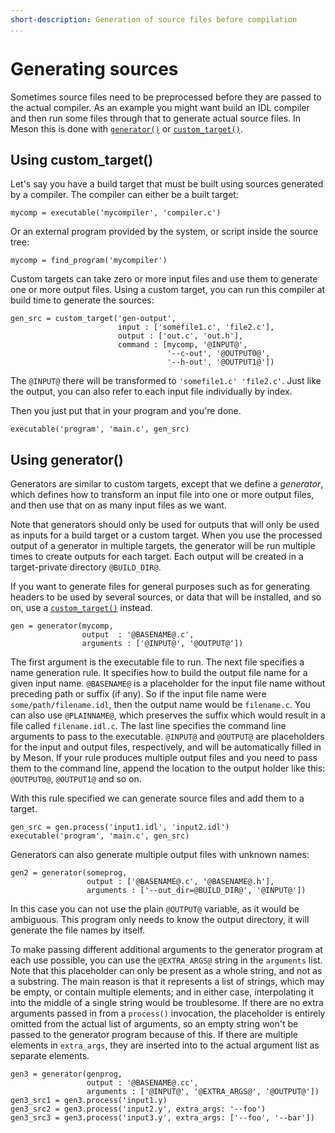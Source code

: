 ```yaml
---
short-description: Generation of source files before compilation
...
```


# Generating sources

  Sometimes source files need to be preprocessed before they are passed to the actual compiler. As an example you might want build an IDL compiler and then run some files through that to generate actual source files. In Meson this is done with [`generator()`](Reference-manual.md#generator) or [`custom_target()`](Reference-manual.md#custom_target).

## Using custom_target()

Let's say you have a build target that must be built using sources generated by a compiler. The compiler can either be a built target:

```meson
mycomp = executable('mycompiler', 'compiler.c')
```

Or an external program provided by the system, or script inside the source tree:

```meson
mycomp = find_program('mycompiler')
```

Custom targets can take zero or more input files and use them to generate one or more output files. Using a custom target, you can run this compiler at build time to generate the sources:

```meson
gen_src = custom_target('gen-output',
                        input : ['somefile1.c', 'file2.c'],
                        output : ['out.c', 'out.h'],
                        command : [mycomp, '@INPUT@',
                                   '--c-out', '@OUTPUT0@',
                                   '--h-out', '@OUTPUT1@'])
```

The `@INPUT@` there will be transformed to `'somefile1.c' 'file2.c'`. Just like the output, you can also refer to each input file individually by index.

Then you just put that in your program and you're done.

```meson
executable('program', 'main.c', gen_src)
```

## Using generator()

Generators are similar to custom targets, except that we define a *generator*, which defines how to transform an input file into one or more output files, and then use that on as many input files as we want.

Note that generators should only be used for outputs that will only be used as inputs for a build target or a custom target. When you use the processed output of a generator in multiple targets, the generator will be run multiple times to create outputs for each target. Each output will be created in a target-private directory `@BUILD_DIR@`.

If you want to generate files for general purposes such as for generating headers to be used by several sources, or data that will be installed, and so on, use a [`custom_target()`](Reference-manual.md#custom_target) instead.


```meson
gen = generator(mycomp,
                output  : '@BASENAME@.c',
                arguments : ['@INPUT@', '@OUTPUT@'])
```

The first argument is the executable file to run. The next file specifies a name generation rule. It specifies how to build the output file name for a given input name. `@BASENAME@` is a placeholder for the input file name without preceding path or suffix (if any). So if the input file name were `some/path/filename.idl`, then the output name would be `filename.c`. You can also use `@PLAINNAME@`, which preserves the suffix which would result in a file called `filename.idl.c`. The last line specifies the command line arguments to pass to the executable. `@INPUT@` and `@OUTPUT@` are placeholders for the input and output files, respectively, and will be automatically filled in by Meson. If your rule produces multiple output files and you need to pass them to the command line, append the location to the output holder like this: `@OUTPUT0@`, `@OUTPUT1@` and so on.

With this rule specified we can generate source files and add them to a target.

```meson
gen_src = gen.process('input1.idl', 'input2.idl')
executable('program', 'main.c', gen_src)
```

Generators can also generate multiple output files with unknown names:

```meson
gen2 = generator(someprog,
                 output : ['@BASENAME@.c', '@BASENAME@.h'],
                 arguments : ['--out_dir=@BUILD_DIR@', '@INPUT@'])
```

In this case you can not use the plain `@OUTPUT@` variable, as it would be ambiguous. This program only needs to know the output directory, it will generate the file names by itself.

To make passing different additional arguments to the generator program at each use possible, you can use the `@EXTRA_ARGS@` string in the `arguments` list. Note that this placeholder can only be present as a whole string, and not as a substring. The main reason is that it represents a list of strings, which may be empty, or contain multiple elements; and in either case, interpolating it into the middle of a single string would be troublesome. If there are no extra arguments passed in from a `process()` invocation, the placeholder is entirely omitted from the actual list of arguments, so an empty string won't be passed to the generator program because of this. If there are multiple elements in `extra_args`, they are inserted into to the actual argument list as separate elements.

```meson
gen3 = generator(genprog,
                 output : '@BASENAME@.cc',
                 arguments : ['@INPUT@', '@EXTRA_ARGS@', '@OUTPUT@'])
gen3_src1 = gen3.process('input1.y)
gen3_src2 = gen3.process('input2.y', extra_args: '--foo')
gen3_src3 = gen3.process('input3.y', extra_args: ['--foo', '--bar'])
```
